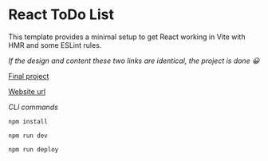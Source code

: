 # React ToDo List

This template provides a minimal setup to get React working in Vite with HMR and some ESLint rules.

_If the design and content these two links are identical, the project is done 😀_

[Final project](https://zrozumiec-react-todo-app.netlify.app/)

[Website url](https://brzozanet.github.io/react-todo-list-nodb/)

_CLI commands_

`npm install`

`npm run dev`

`npm run deploy`
